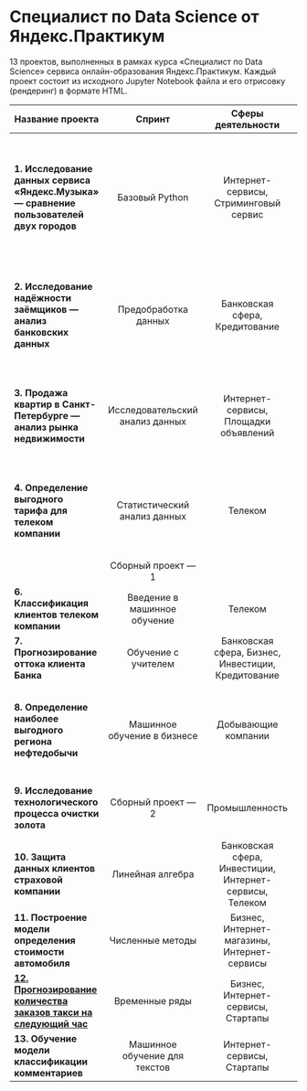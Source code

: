 # Специалист по Data Science от Яндекс.Практикум
13 проектов, выполненных в рамках курса «Специалист по Data Science» сервиса онлайн-образования Яндекс.Практикум. Каждый проект состоит из исходного Jupyter Notebook файла и его отрисовку (рендеринг) в формате HTML.

| Название проекта | Спринт | Сферы деятельности | Направление деятельности | Навыки и инструменты | Задачи проекта | Ключевые слова проекта |
| ------------- |:-------------:| :-----: | :-----: | :-----: | ----- | :-----: |
| **1. Исследование данных сервиса «Яндекс.Музыка» — сравнение пользователей двух городов** | Базовый Python | Интернет-сервисы, Стриминговый сервис | Data Analyst | Pandas, Python | На реальных данных Яндекс.Музыки c помощью библиотеки Pandas и её возможностей проверить данные и сравнить поведение и предпочтения пользователей двух столиц — Москвы и Санкт-Петербурга. | обработка данных, дубликаты, пропуски, логическая индексация, группировка, сортировка |
| **2. Исследование надёжности заёмщиков — анализ банковских данных** | Предобработка данных | Банковская сфера, Кредитование | Data Analyst, Финансовый аналитик | Pandas, Python, предобработка данных | На основе статистики о платёжеспособности клиентов исследовать влияет ли семейное положение и количество детей клиента на факт возврата кредита в срок | обработка данных, дубликаты, пропуски, категоризация, декомпозиция |
| **3. Продажа квартир в Санкт-Петербурге — анализ рынка недвижимости** | Исследовательский анализ данных | Интернет-сервисы, Площадки объявлений | Data Analyst, Fraud-аналитик, Маркетинг-аналитик | Matplotlib, Pandas, Python, визуализация данных, исследовательский анализ данных, предобработка данных | Используя данные сервиса Яндекс.Недвижимость, определить рыночную стоимость объектов недвижимости и типичные параметры квартир | обработка данных, histogram, boxplot, scattermatrix, категоризация, scatterplot,  фрод-мониторинг |
| **4. Определение выгодного тарифа для телеком компании** | Статистический анализ данных | Телеком | Data Analyst, Маркетинг-аналитик, Продуктовый аналитик | Matplotlib, NumPy, Pandas, Python, SciPy, описательная статистика, проверка статистических гипотез | На основе данных клиентов оператора сотовой связи проанализировать поведение клиентов и поиск оптимального тарифа | обработка данных, histogram, boxplot, статистический тест, критерий Стьюдента |
| | Сборный проект — 1 | | | | | |
| **6. Классификация клиентов телеком компании** | Введение в машинное обучение | Телеком | Классификация, Машинное обучение | Matplotlib, Pandas, Python, Scikit-learn | На основе данных предложить клиенту тариф | классификация, подбор гиперпараметров, выбор модели МО |
| **7. Прогнозирование оттока клиента Банка** | Обучение с учителем | Банковская сфера, Бизнес, Инвестиции, Кредитование | Классификация, Машинное обучение | Matplotlib, Pandas, Scikit-learn | На основе данных из банка определить клиент, который может уйти | классификация, подбор гиперпараметров, выбор модели МО |
| **8. Определение наиболее выгодного региона нефтедобычи** | Машинное обучение в бизнесе | Добывающие компании | Машинное обучение, Разработка бизнес-модели, Регррессия, Финансовый аналитик | Pandas, Scikit-learn, бутстреп | На основе данных геологи разведки выбрать район добычи нефти | регрессия, разработка бизнес-модели, бутстреп |
| **9. Исследование технологического процесса очистки золота** | Сборный проект — 2 | Промышленность | Аналитик (универсал), Машинное обучение | Matplotlib, NumPy, Pandas, Python, Scikit-learn, исследовательский анализ данных | Спрогнозировать концентрацию золота при проведении процесса очистки золота | анализ данных, регрессия, кастомные метрики |
| **10. Защита данных клиентов страховой компании** | Линейная алгебра | Банковская сфера, Инвестиции, Интернет-сервисы, Телеком | Машинное обучение | NumPy, Python, Scikit-learn | Разработка модели анонимизации персональных данных | линейная алгебра, регрессия |
| **11. Построение модели определения стоимости автомобиля** | Численные методы | Бизнес, Интернет-магазины, Интернет-сервисы | Машинное обучение | Pandas, Python, lightgbm | Разработка системы рекомендации стоимости автомобиля на основе его описания | градиентный бустинг, регрессия |
| **[12. Прогнозирование количества заказов такси на следующий час](time_series)** | Временные ряды | Бизнес, Интернет-сервисы, Стартапы | Машинное обучение | Pandas, Python, Scikit-learn, statsmodels | Разработка системы предсказания объема заказа | временные ряды, регрессия, предсказания |
| **13. Обучение модели классификации комментариев** | Машинное обучение для текстов | Интернет-сервисы, Стартапы | NLP, Машинное обучение | BERT, Pandas, Python, nltk, tf-idf | Определение токсичности комментарии | обработка естественного языка, NLP |
